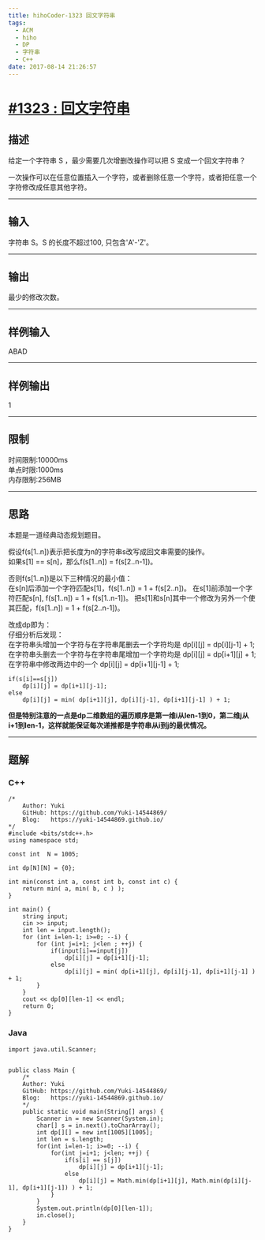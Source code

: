 ```yaml
---
title: hihoCoder-1323 回文字符串
tags:
  - ACM
  - hiho
  - DP
  - 字符串
  - C++
date: 2017-08-14 21:26:57
---
```




# [#1323 : 回文字符串](http://hihocoder.com/problemset/problem/1323)
## 描述
给定一个字符串 S ，最少需要几次增删改操作可以把 S 变成一个回文字符串？

一次操作可以在任意位置插入一个字符，或者删除任意一个字符，或者把任意一个字符修改成任意其他字符。

---
## 输入
字符串 S。S 的长度不超过100, 只包含'A'-'Z'。

---
## 输出
最少的修改次数。

---

## 样例输入
ABAD

---

## 样例输出
1

---

## 限制
时间限制:10000ms  
单点时限:1000ms  
内存限制:256MB

---
## 思路
本题是一道经典动态规划题目。

假设f(s[1..n])表示把长度为n的字符串s改写成回文串需要的操作。  
如果s[1] == s[n]，那么f(s[1..n]) = f(s[2..n-1])。

否则f(s[1..n])是以下三种情况的最小值：  
在s[n]后添加一个字符匹配s[1]，f(s[1..n]) = 1 + f(s[2..n])。
在s[1]前添加一个字符匹配s[n], f(s[1..n]) = 1 + f(s[1..n-1])。
把s[1]和s[n]其中一个修改为另外一个使其匹配，f(s[1..n]) = 1 + f(s[2..n-1])。

改成dp即为：  
仔细分析后发现：  
在字符串头增加一个字符与在字符串尾删去一个字符均是 dp[i][j] = dp[i][j-1] + 1;  
在字符串头删去一个字符与在字符串尾增加一个字符均是 dp[i][j] = dp[i+1][j] + 1;  
在字符串中修改两边中的一个 dp[i][j] = dp[i+1][j-1] + 1;
```
if(s[i]==s[j])
    dp[i][j] = dp[i+1][j-1];
else
    dp[i][j] = min( dp[i+1][j], dp[i][j-1], dp[i+1][j-1] ) + 1;
```

**但是特别注意的一点是dp二维数组的遍历顺序是第一维i从len-1到0，第二维j从i+1到len-1，这样就能保证每次递推都是字符串从i到j的最优情况。**

---
## 题解

### C++
```
/*
    Author: Yuki
    GitHub: https://github.com/Yuki-14544869/
    Blog:   https://yuki-14544869.github.io/
*/
#include <bits/stdc++.h>
using namespace std;

const int  N = 1005;

int dp[N][N] = {0};

int min(const int a, const int b, const int c) {
    return min( a, min( b, c ) );
}

int main() {
    string input;
    cin >> input;
    int len = input.length();
    for (int i=len-1; i>=0; --i) {
        for (int j=i+1; j<len ; ++j) {
            if(input[i]==input[j])
                dp[i][j] = dp[i+1][j-1];
            else
                dp[i][j] = min( dp[i+1][j], dp[i][j-1], dp[i+1][j-1] ) + 1;
        }
    }
    cout << dp[0][len-1] << endl;
    return 0;
}
```
### Java
```
import java.util.Scanner;


public class Main {
    /*
    Author: Yuki
    GitHub: https://github.com/Yuki-14544869/
    Blog:   https://yuki-14544869.github.io/
    */
    public static void main(String[] args) {
        Scanner in = new Scanner(System.in);
        char[] s = in.next().toCharArray();
        int dp[][] = new int[1005][1005];
        int len = s.length;
        for(int i=len-1; i>=0; --i) {
            for(int j=i+1; j<len; ++j) {
                if(s[i] == s[j])
                    dp[i][j] = dp[i+1][j-1];
                else
                    dp[i][j] = Math.min(dp[i+1][j], Math.min(dp[i][j-1], dp[i+1][j-1]) ) + 1;
            }
        }
        System.out.println(dp[0][len-1]);
        in.close();
    }
}
```